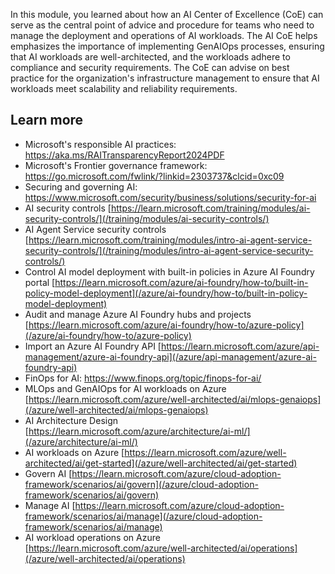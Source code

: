In this module, you learned about how an AI Center of Excellence (CoE) can serve as the central point of advice and procedure for teams who need to manage the deployment and operations of AI workloads. The AI CoE helps emphasizes the importance of implementing GenAIOps processes, ensuring that AI workloads are well-architected, and the workloads adhere to compliance and security requirements. The CoE can advise on best practice for the organization's infrastructure management to ensure that AI workloads meet scalability and reliability requirements.

## Learn more

- Microsoft's responsible AI practices: <https://aka.ms/RAITransparencyReport2024PDF>
- Microsoft's Frontier governance framework: https://go.microsoft.com/fwlink/?linkid=2303737&clcid=0xc09
- Securing and governing AI: <https://www.microsoft.com/security/business/solutions/security-for-ai>
- AI security controls [https://learn.microsoft.com/training/modules/ai-security-controls/](/training/modules/ai-security-controls/)
- AI Agent Service security controls [https://learn.microsoft.com/training/modules/intro-ai-agent-service-security-controls/](/training/modules/intro-ai-agent-service-security-controls/)
- Control AI model deployment with built-in policies in Azure AI Foundry portal [https://learn.microsoft.com/azure/ai-foundry/how-to/built-in-policy-model-deployment](/azure/ai-foundry/how-to/built-in-policy-model-deployment) 
- Audit and manage Azure AI Foundry hubs and projects [https://learn.microsoft.com/azure/ai-foundry/how-to/azure-policy](/azure/ai-foundry/how-to/azure-policy)
- Import an Azure AI Foundry API [https://learn.microsoft.com/azure/api-management/azure-ai-foundry-api](/azure/api-management/azure-ai-foundry-api) 
- FinOps for AI: <https://www.finops.org/topic/finops-for-ai/>
- MLOps and GenAIOps for AI workloads on Azure [https://learn.microsoft.com/azure/well-architected/ai/mlops-genaiops](/azure/well-architected/ai/mlops-genaiops) 
- AI Architecture Design [https://learn.microsoft.com/azure/architecture/ai-ml/](/azure/architecture/ai-ml/)
- AI workloads on Azure [https://learn.microsoft.com/azure/well-architected/ai/get-started](/azure/well-architected/ai/get-started)
- Govern AI [https://learn.microsoft.com/azure/cloud-adoption-framework/scenarios/ai/govern](/azure/cloud-adoption-framework/scenarios/ai/govern) 
- Manage AI [https://learn.microsoft.com/azure/cloud-adoption-framework/scenarios/ai/manage](/azure/cloud-adoption-framework/scenarios/ai/manage) 
- AI workload operations on Azure [https://learn.microsoft.com/azure/well-architected/ai/operations](/azure/well-architected/ai/operations) 
  